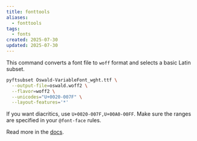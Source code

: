 ```yaml
---
title: fonttools
aliases:
  - fonttools
tags:
  - fonts
created: 2025-07-30
updated: 2025-07-30
---
```


This command converts a font file to `woff` format and selects a basic Latin subset.

```bash
pyftsubset Oswald-VariableFont_wght.ttf \
  --output-file=oswald.woff2 \
  --flavor=woff2 \
  --unicodes="U+0020-007F" \
  --layout-features='*'
```

If you want diacritics, use `U+0020-007F,U+00A0-00FF`. Make sure the ranges are specified in your `@font-face` rules.

Read more in the [docs](https://fonttools.readthedocs.io/en/latest/index.html).